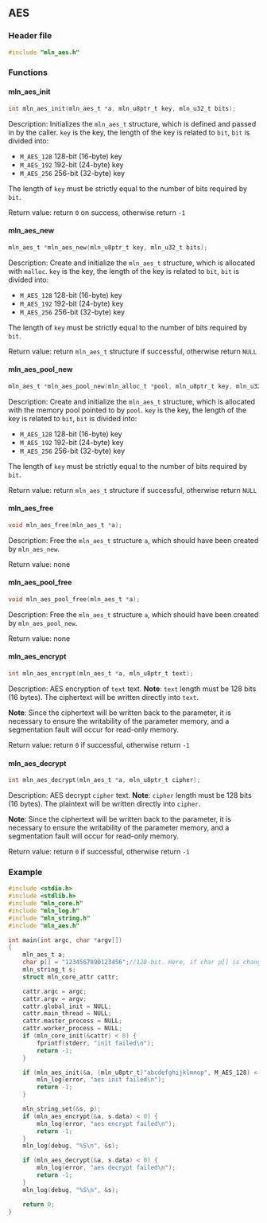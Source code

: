 ## AES



### Header file

```c
#include "mln_aes.h"
```



### Functions



#### mln_aes_init

```c
int mln_aes_init(mln_aes_t *a, mln_u8ptr_t key, mln_u32_t bits);
```

Description: Initializes the `mln_aes_t` structure, which is defined and passed in by the caller. `key` is the key, the length of the key is related to `bit`, `bit` is divided into:

- `M_AES_128` 128-bit (16-byte) key
- `M_AES_192` 192-bit (24-byte) key
- `M_AES_256` 256-bit (32-byte) key

The length of `key` must be strictly equal to the number of bits required by `bit`.

Return value: return `0` on success, otherwise return `-1`



#### mln_aes_new

```c
mln_aes_t *mln_aes_new(mln_u8ptr_t key, mln_u32_t bits);
```

Description: Create and initialize the `mln_aes_t` structure, which is allocated with `malloc`. `key` is the key, the length of the key is related to `bit`, `bit` is divided into:

- `M_AES_128` 128-bit (16-byte) key
- `M_AES_192` 192-bit (24-byte) key
- `M_AES_256` 256-bit (32-byte) key

The length of `key` must be strictly equal to the number of bits required by `bit`.

Return value: return `mln_aes_t` structure if successful, otherwise return `NULL`



#### mln_aes_pool_new

```c
mln_aes_t *mln_aes_pool_new(mln_alloc_t *pool, mln_u8ptr_t key, mln_u32_t bits);
```

Description: Create and initialize the `mln_aes_t` structure, which is allocated with the memory pool pointed to by `pool`. `key` is the key, the length of the key is related to `bit`, `bit` is divided into:

- `M_AES_128` 128-bit (16-byte) key
- `M_AES_192` 192-bit (24-byte) key
- `M_AES_256` 256-bit (32-byte) key

The length of `key` must be strictly equal to the number of bits required by `bit`.

Return value: return `mln_aes_t` structure if successful, otherwise return `NULL`



#### mln_aes_free

```c
void mln_aes_free(mln_aes_t *a);
```

Description: Free the `mln_aes_t` structure `a`, which should have been created by `mln_aes_new`.

Return value: none



#### mln_aes_pool_free

```c
void mln_aes_pool_free(mln_aes_t *a);
```

Description: Free the `mln_aes_t` structure `a`, which should have been created by `mln_aes_pool_new`.

Return value: none



#### mln_aes_encrypt

```c
int mln_aes_encrypt(mln_aes_t *a, mln_u8ptr_t text);
```

Description: AES encryption of `text` text. **Note**: `text` length must be 128 bits (16 bytes). The ciphertext will be written directly into `text`.

**Note**: Since the ciphertext will be written back to the parameter, it is necessary to ensure the writability of the parameter memory, and a segmentation fault will occur for read-only memory.

Return value: return `0` if successful, otherwise return `-1`



#### mln_aes_decrypt

```c
int mln_aes_decrypt(mln_aes_t *a, mln_u8ptr_t cipher);
```

Description: AES decrypt `cipher` text. **Note**: `cipher` length must be 128 bits (16 bytes). The plaintext will be written directly into `cipher`.

**Note**: Since the ciphertext will be written back to the parameter, it is necessary to ensure the writability of the parameter memory, and a segmentation fault will occur for read-only memory.

Return value: return `0` if successful, otherwise return `-1`



### Example

```c
#include <stdio.h>
#include <stdlib.h>
#include "mln_core.h"
#include "mln_log.h"
#include "mln_string.h"
#include "mln_aes.h"

int main(int argc, char *argv[])
{
    mln_aes_t a;
    char p[] = "1234567890123456";//128-bit. Here, if char p[] is changed to char *p, the string memory area is read-only, which will cause a segmentation fault
    mln_string_t s;
    struct mln_core_attr cattr;

    cattr.argc = argc;
    cattr.argv = argv;
    cattr.global_init = NULL;
    cattr.main_thread = NULL;
    cattr.master_process = NULL;
    cattr.worker_process = NULL;
    if (mln_core_init(&cattr) < 0) {
        fprintf(stderr, "init failed\n");
        return -1;
    }

    if (mln_aes_init(&a, (mln_u8ptr_t)"abcdefghijklmnop", M_AES_128) < 0) {
        mln_log(error, "aes init failed\n");
        return -1;
    }

    mln_string_set(&s, p);
    if (mln_aes_encrypt(&a, s.data) < 0) {
        mln_log(error, "aes encrypt failed\n");
        return -1;
    }
    mln_log(debug, "%S\n", &s);

    if (mln_aes_decrypt(&a, s.data) < 0) {
        mln_log(error, "aes decrypt failed\n");
        return -1;
    }
    mln_log(debug, "%S\n", &s);

    return 0;
}
```

